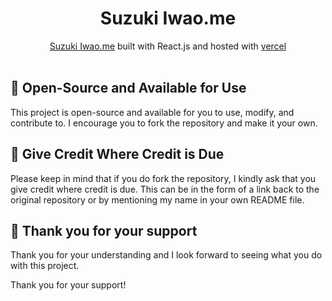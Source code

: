<div align="center">
<h1>Suzuki Iwao.me</h1>
<a href="https://Jainex.me/">Suzuki Iwao.me</a> built with React.js and hosted with <a href="https://vercel.com/">vercel</a><br/>
</div>
<br>

## 🚀 Open-Source and Available for Use

This project is open-source and available for you to use, modify, and contribute to. I encourage you to fork the repository and make it your own.

## 🙏 Give Credit Where Credit is Due

Please keep in mind that if you do fork the repository, I kindly ask that you give credit where credit is due. This can be in the form of a link back to the original repository or by mentioning my name in your own README file.

## 🤗 Thank you for your support

Thank you for your understanding and I look forward to seeing what you do with this project.

Thank you for your support!
